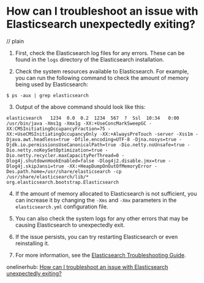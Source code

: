 # How can I troubleshoot an issue with Elasticsearch unexpectedly exiting?
// plain

1. First, check the Elasticsearch log files for any errors. These can be found in the `logs` directory of the Elasticsearch installation.

2. Check the system resources available to Elasticsearch. For example, you can run the following command to check the amount of memory being used by Elasticsearch:

```
$ ps -aux | grep elasticsearch
```

3. Output of the above command should look like this:

```
elasticsearch   1234  0.0  0.2  1234  567  ?  Ssl  10:34   0:00 /usr/bin/java -Xms1g -Xmx1g -XX:+UseConcMarkSweepGC -XX:CMSInitiatingOccupancyFraction=75 -XX:+UseCMSInitiatingOccupancyOnly -XX:+AlwaysPreTouch -server -Xss1m -Djava.awt.headless=true -Dfile.encoding=UTF-8 -Djna.nosys=true -Djdk.io.permissionsUseCanonicalPath=true -Dio.netty.noUnsafe=true -Dio.netty.noKeySetOptimization=true -Dio.netty.recycler.maxCapacityPerThread=0 -Dlog4j.shutdownHookEnabled=false -Dlog4j2.disable.jmx=true -Dlog4j.skipJansi=true -XX:+HeapDumpOnOutOfMemoryError -Des.path.home=/usr/share/elasticsearch -cp /usr/share/elasticsearch/lib/* org.elasticsearch.bootstrap.Elasticsearch
```

4. If the amount of memory allocated to Elasticsearch is not sufficient, you can increase it by changing the `-Xms` and `-Xmx` parameters in the `elasticsearch.yml` configuration file.

5. You can also check the system logs for any other errors that may be causing Elasticsearch to unexpectedly exit.

6. If the issue persists, you can try restarting Elasticsearch or even reinstalling it.

7. For more information, see the [Elasticsearch Troubleshooting Guide](https://www.elastic.co/guide/en/elasticsearch/reference/current/troubleshooting.html).

onelinerhub: [How can I troubleshoot an issue with Elasticsearch unexpectedly exiting?](https://onelinerhub.com/elasticsearch/how-can-i-troubleshoot-an-issue-with-elasticsearch-unexpectedly-exiting)